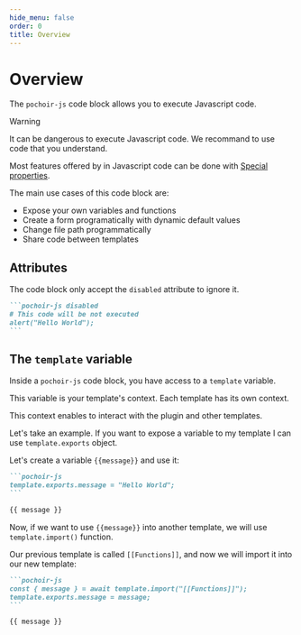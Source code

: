 ```yaml
---
hide_menu: false
order: 0
title: Overview
---
```

# Overview

The `pochoir-js` code block allows you to execute Javascript code.

> [!warning]
> It can be dangerous to execute Javascript code. We recommand to use code that you understand.

Most features offered by in Javascript code can be done with [Special properties](/special-properties/overview).

The main use cases of this code block are:
- Expose your own variables and functions
- Create a form programatically with dynamic default values
- Change file path programmatically
- Share code between templates

## Attributes

The code block only accept the `disabled` attribute to ignore it.

````md
```pochoir-js disabled
# This code will be not executed
alert("Hello World");
```
````

## The `template` variable

Inside a `pochoir-js` code block, you have access to a `template` variable.

This variable is your template's context. Each template has its own context.

This context enables to interact with the plugin and other templates.

Let's take an example. If you want to expose a variable to my template I can use `template.exports` object.

Let's create a variable `{{message}}` and use it:

````md
```pochoir-js
template.exports.message = "Hello World";
```

{{ message }}
````

Now, if we want to use `{{message}}` into another template, we will use `template.import()` function.

Our previous template is called `[[Functions]]`, and now we will import it into our new template:

````md
```pochoir-js
const { message } = await template.import("[[Functions]]");
template.exports.message = message;
```

{{ message }}
````

